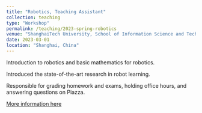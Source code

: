 ```yaml
---
title: "Robotics, Teaching Assistant"
collection: teaching
type: "Workshop"
permalink: /teaching/2023-spring-robotics
venue: "ShanghaiTech University, School of Information Science and Technology"
date: 2023-03-01
location: "Shanghai, China"
---
```


Introduction to robotics and basic mathematics for robotics.

Introduced the state-of-the-art research in robot learning.

Responsible for grading homework and exams, holding office hours, and answering questions on Piazza.

[More information here](https://robotics.shanghaitech.edu.cn/teaching/robotics2023)
